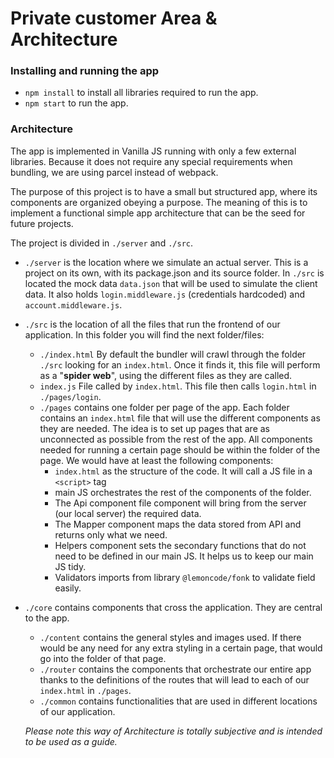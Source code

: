 # Private customer Area & Architecture #

### Installing and running the app ###

* `npm install` to install all libraries required to run the app.
* `npm start` to run the app.

### Architecture ###

The app is implemented in Vanilla JS running with only a few external libraries. Because it does not require any special requirements when bundling, we are using parcel instead of webpack.

The purpose of this project is to have a small but structured app, where its components are organized obeying a purpose. The meaning of this is to implement a functional simple app architecture that can be the seed for future projects.

The project is divided in `./server` and `./src`.

* `./server` is the location where we simulate an actual server. This is a project on its own, with its package.json and its source folder. In `./src` is located the mock data `data.json` that will be used to simulate the client data. It also holds `login.middleware.js` (credentials hardcoded) and `account.middleware.js`.

* `./src` is the location of all the files that run the frontend of our application. In this folder you will find the next folder/files:

  * `./index.html` By default the bundler will crawl through the folder `./src` looking for an `index.html`. Once it finds it, this file will perform as a "**spider web**", using the different files as they are called.
  *  `index.js` File called by `index.html`. This file then calls `login.html` in `./pages/login`.
  * `./pages` contains one folder per page of the app. Each folder contains an `index.html` file that will use the different components as they are needed. The idea is to set up pages that are as unconnected as possible from the rest of the app. All components needed for running a certain page should be within the folder of the page. We would have at least the following components:
    * `index.html` as the structure of the code. It will call a JS file in a `<script>` tag
    * main JS orchestrates the rest of the components of the folder.
    * The Api component file component will bring from the server (our local server) the required data.
    * The Mapper component maps the data stored from API and returns only what we need.
    * Helpers component sets the secondary functions that do not need to be defined in our main JS. It helps us to keep our main JS tidy.
    * Validators imports from library `@lemoncode/fonk` to validate field easily.

* `./core` contains components that cross the application. They are central to the app.

  * `./content` contains the general styles and images used. If there would be any need for any extra styling in a certain page, that would go into the folder of that page.
  * `./router` contains the components that orchestrate our entire app thanks to the definitions of the routes that will lead to each of our `index.html` in `./pages`.
  * `./common` contains functionalities that are used in different locations of our application.

  *Please note this way of Architecture is totally subjective and is intended to be used as a guide.*

